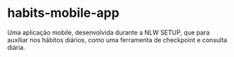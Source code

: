 # habits-mobile-app
Uma aplicação mobile, desenvolvida durante a NLW SETUP, que para auxiliar nos hábitos diários, como uma ferramenta de checkpoint e consulta diária.
